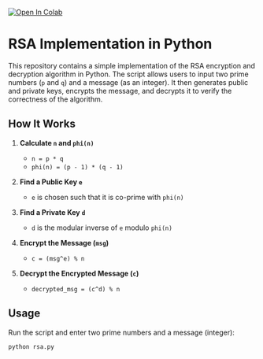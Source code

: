 [![Open In Colab](https://colab.research.google.com/assets/colab-badge.svg)](https://colab.research.google.com/drive/1xj6WcN9EFYUNWVX2AY-qK5bCfWACV0Sl?usp=sharing)

# RSA Implementation in Python

This repository contains a simple implementation of the RSA encryption and decryption algorithm in Python. The script allows users to input two prime numbers (`p` and `q`) and a message (as an integer). It then generates public and private keys, encrypts the message, and decrypts it to verify the correctness of the algorithm.

## How It Works

1. **Calculate `n` and `phi(n)`**  
   - `n = p * q`  
   - `phi(n) = (p - 1) * (q - 1)`

2. **Find a Public Key `e`**  
   - `e` is chosen such that it is co-prime with `phi(n)`

3. **Find a Private Key `d`**  
   - `d` is the modular inverse of `e` modulo `phi(n)`

4. **Encrypt the Message (`msg`)**  
   - `c = (msg^e) % n`

5. **Decrypt the Encrypted Message (`c`)**  
   - `decrypted_msg = (c^d) % n`

## Usage

Run the script and enter two prime numbers and a message (integer):

```bash
python rsa.py
